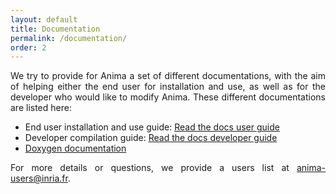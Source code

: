 ```yaml
---
layout: default
title: Documentation
permalink: /documentation/
order: 2
---
```


<p align="justify">
We try to provide for Anima a set of different documentations, with the aim of helping either the end user for installation and use, as well as for the developer who would like to modify Anima. These different documentations are listed here:
</p>

<ul>
	<li>End user installation and use guide: <a href="">Read the docs user guide</a></li>
	<li>Developer compilation guide: <a href="">Read the docs developer guide</a></li>
	<li><a href="{{ site.baseurl }}doxygen/classes.html">Doxygen documentation</a></li>
</ul>

<p align="justify">
For more details or questions, we provide a users list at <a href="mailto:anima-users[AT]inria.fr">anima-users@inria.fr</a>. 
</p>